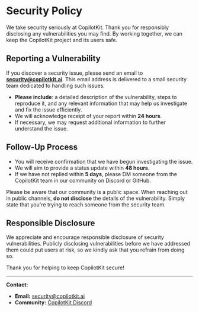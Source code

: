 # Security Policy

We take security seriously at CopilotKit. Thank you for responsibly disclosing any vulnerabilities you may find. By working together, we can keep the CopilotKit project and its users safe.

## Reporting a Vulnerability

If you discover a security issue, please send an email to **[security@copilotkit.ai](mailto:security@copilotkit.ai)**. This email address is delivered to a small security team dedicated to handling such issues.

- **Please include**: a detailed description of the vulnerability, steps to reproduce it, and any relevant information that may help us investigate and fix the issue efficiently.
- We will acknowledge receipt of your report within **24 hours**.
- If necessary, we may request additional information to further understand the issue.

## Follow-Up Process

- You will receive confirmation that we have begun investigating the issue.
- We will aim to provide a status update within **48 hours**.
- If we have not replied within **5 days**, please DM someone from the CopilotKit team in our community on Discord or GitHub.

Please be aware that our community is a public space. When reaching out in public channels, **do not disclose** the details of the vulnerability. Simply state that you're trying to reach someone from the security team.

## Responsible Disclosure

We appreciate and encourage responsible disclosure of security vulnerabilities. Publicly disclosing vulnerabilities before we have addressed them could put users at risk, so we kindly ask that you refrain from doing so.

Thank you for helping to keep CopilotKit secure!

---

**Contact:**
- **Email:** [security@copilotkit.ai](mailto:security@copilotkit.ai)
- **Community:** [CopilotKit Discord](https://discord.gg/your-discord-link)

